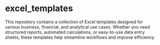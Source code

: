 # excel_templates
This repository contains a collection of Excel templates designed for various business, financial, and analytical use cases. Whether you need structured reports, automated calculations, or easy-to-use data entry sheets, these templates help streamline workflows and improve efficiency.  
